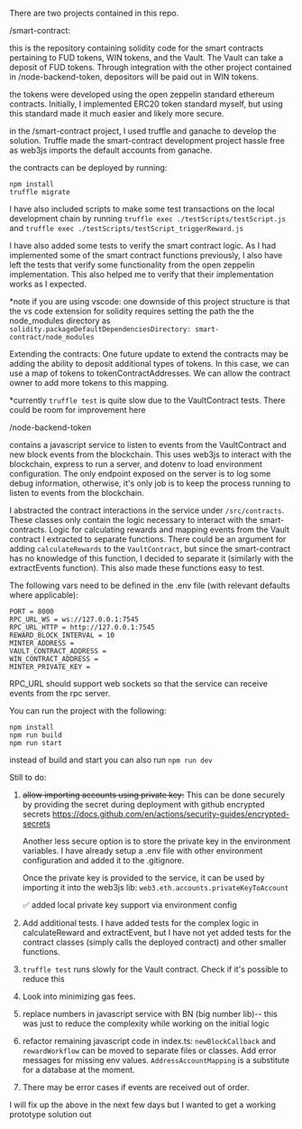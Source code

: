 There are two projects contained in this repo.

/smart-contract:

this is the repository containing solidity code for the smart contracts pertaining to FUD tokens, WIN tokens, and the Vault. The Vault can take a deposit of FUD tokens. Through integration with the other project contained in /node-backend-token, depositors will be paid out in WIN tokens.

the tokens were developed using the open zeppelin standard ethereum contracts. Initially, I implemented ERC20 token standard myself, but using this standard made it much easier and likely more secure.

in the /smart-contract project, I used truffle and ganache to develop the solution. Truffle made the smart-contract development project hassle free as web3js imports the default accounts from ganache.

the contracts can be deployed by running:

```
npm install
truffle migrate
```

I have also included scripts to make some test transactions on the local development chain by running `truffle exec ./testScripts/testScript.js` and `truffle exec ./testScripts/testScript_triggerReward.js`

I have also added some tests to verify the smart contract logic. As I had implemented some of the smart contract functions previously, I also have left the tests that verify some functionality from the open zeppelin implementation. This also helped me to verify that their implementation works as I expected.

\*note if you are using vscode:
one downside of this project structure is that the vs code extension for solidity requires setting the path the the node_modules directory as `solidity.packageDefaultDependenciesDirectory: smart-contract/node_modules`

Extending the contracts:
One future update to extend the contracts may be adding the ability to deposit additional types of tokens. In this case, we can use a map of tokens to tokenContractAddresses. We can allow the contract owner to add more tokens to this mapping.

\*currently `truffle test` is quite slow due to the VaultContract tests. There could be room for improvement here

/node-backend-token

contains a javascript service to listen to events from the VaultContract and new block events from the blockchain. This uses web3js to interact with the blockchain, express to run a server, and dotenv to load environment configuration. The only endpoint exposed on the server is to log some debug information, otherwise, it's only job is to keep the process running to listen to events from the blockchain.

I abstracted the contract interactions in the service under `/src/contracts`. These classes only contain the logic necessary to interact with the smart-contracts. Logic for calculating rewards and mapping events from the Vault contract I extracted to separate functions. There could be an argument for adding `calculateRewards` to the `VaultContract`, but since the smart-contract has no knowledge of this function, I decided to separate it (similarly with the extractEvents function). This also made these functions easy to test.

The following vars need to be defined in the .env file (with relevant defaults where applicable):

```
PORT = 8000
RPC_URL_WS = ws://127.0.0.1:7545
RPC_URL_HTTP = http://127.0.0.1:7545
REWARD_BLOCK_INTERVAL = 10
MINTER_ADDRESS =
VAULT_CONTRACT_ADDRESS =
WIN_CONTRACT_ADDRESS =
MINTER_PRIVATE_KEY =
```

RPC_URL should support web sockets so that the service can receive events from the rpc server.

You can run the project with the following:

```
npm install
npm run build
npm run start
```

instead of build and start you can also run `npm run dev`

Still to do:

1. <s>allow importing accounts using private key:</s>
   This can be done securely by providing the secret during deployment with github encrypted secrets
   https://docs.github.com/en/actions/security-guides/encrypted-secrets

   Another less secure option is to store the private key in the environment variables. I have already setup a .env file with other environment configuration and added it to the .gitignore.

   Once the private key is provided to the service, it can be used by importing it into the web3js lib:
   `web3.eth.accounts.privateKeyToAccount`

   ✅ added local private key support via environment config

2. Add additional tests. I have added tests for the complex logic in calculateReward and extractEvent, but I have not yet added tests for the contract classes (simply calls the deployed contract) and other smaller functions.

3. `truffle test` runs slowly for the Vault contract. Check if it's possible to reduce this

4. Look into minimizing gas fees.

5. replace numbers in javascript service with BN (big number lib)-- this was just to reduce the complexity while working on the initial logic

6. refactor remaining javascript code in index.ts: `newBlockCallback` and `rewardWorkflow` can be moved to separate files or classes. Add error messages for missing env values. `AddressAccountMapping` is a substitute for a database at the moment.

7. There may be error cases if events are received out of order.

I will fix up the above in the next few days but I wanted to get a working prototype solution out
